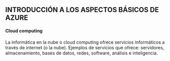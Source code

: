## INTRODUCCIÓN A LOS ASPECTOS BÁSICOS DE AZURE

#### Cloud computing
La informática en la nube o cloud computing ofrece servicios informáticos a través de internet (o la nube). Ejemplos de servicios que ofrece: servidores, almacenamiento, bases de datos, redes, software, análisis e inteligencia.
